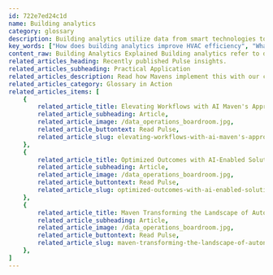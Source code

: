 ```yaml
---
id: 722e7ed24c1d
name: Building analytics
category: glossary
description: Building analytics utilize data from smart technologies to optimize facility operations, improve performance benchmarks, and enable predictive maintenance, ensuring cost-effective and efficient building management.
key_words: ["How does building analytics improve HVAC efficiency", "What are intelligent building technologies for data analytics", "Why is predictive maintenance important in building management", "How do IoT devices contribute to building analytics", "What are the benefits of using a demand management platform in buildings", "How does a demand management platform align energy consumption", "What role does building analytics play in facility performance benchmarking", "How can businesses predict utility consumption using building analytics", "What is the future of building analytics in energy management", "How does building analytics software integrate with building infrastructure"]
content_raw: Building Analytics Explained Building analytics refer to data analytics derived from intelligent building technologies like networked sensors, building management systems (BMSs), integrated workplace management systems (IWMSs) and internet of things (IoT) edge devices. These advanced technologies generate considerable data about building infrastructure, providing crucial insights on system conditions and performance to facility owners and managers. Your Business Benefits from Building Analytics Scrutinizing and analysing data from smart building technologies empowers businesses to manage various facility systems such as heating, ventilation, air conditioning (HVAC), lighting, plumbing, and security/access more effectively. Building analytics ultimately empower businesses to - Benchmark, assess, and compare facilities performance - Predict and budget utility consumption meticulously - Understand and explain events via intelligent correlation of parameters - Balance performance indicators without compromising on any vital factors, such as occupant comfort versus energy efficiency - Carry out predictive maintenance to prevent unexpected equipment failures - Implement new features or functionalities leveraging building analytics How Building Analytics Harness IT With the evolution of information technology, building automation systems are being equipped with an “informed infrastructure”, amalgamating building hardware with building analytics software. This transformation adds capabilities to building systems that were once unimaginable, now allowing users to monitor, measure, analyze, communicate, and control building operations in a more granular way. Demand Management Platform – The Future of Building Analytics A demand management platform is designed as a continuous data import tool. It gathers information from outside enterprises, processes it into actionable data, communicates recommended actions to the building, comprehends the building’s response, and shares select information externally. The platform provides the ability to design strategies for various physical assets, i.e., complete buildings or specific spaces within, as well as associated equipment and energy meters. It provides managers the flexibility to schedule consumption across various parameters like comfort, occupancy, equipment type, time of day, pricing etc. The platform makes the alignment of energy consumption with these parameters possible by adopting predefined load-shedding methods based on individual agreements. It adds capabilities to automatically recognize and adjust demand in a predefined manner.
related_articles_heading: Recently published Pulse insights.
related_articles_subheading: Practical Application
related_articles_description: Read how Mavens implement this with our clients.
related_articles_category: Glossary in Action
related_articles_items: [
	{
		related_article_title: Elevating Workflows with AI Maven's Approach,
		related_article_subheading: Article,
		related_article_image: /data_operations_boardroom.jpg,
		related_article_buttontext: Read Pulse,
		related_article_slug: elevating-workflows-with-ai-maven's-approach
	},
	{
		related_article_title: Optimized Outcomes with AI-Enabled Solutions,
		related_article_subheading: Article,
		related_article_image: /data_operations_boardroom.jpg,
		related_article_buttontext: Read Pulse,
		related_article_slug: optimized-outcomes-with-ai-enabled-solutions
	},
	{
		related_article_title: Maven Transforming the Landscape of Autonomous Vehicles,
		related_article_subheading: Article,
		related_article_image: /data_operations_boardroom.jpg,
		related_article_buttontext: Read Pulse,
		related_article_slug: maven-transforming-the-landscape-of-autonomous-vehicles
	},
]
---
```

